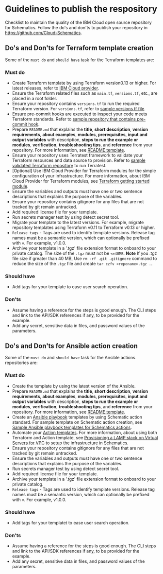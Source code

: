 
# Guidelines to publish the respository

Checklist to maintain the quality of the IBM Cloud open source repository for Schematics. Follow the do's and don'ts to publish your repository in https://github.com/Cloud-Schematics. 

## Do's and Don'ts for Terraform template creation
Some of the `must do` and `should have` task for the Terraform templates are:

### Must do
- Create Terraform template by using Terraform version0.13 or higher. For latest releases, refer to [IBM Cloud provider](https://registry.terraform.io/providers/IBM-Cloud/ibm/latest).
- Ensure the Terraform related files such as `main.tf`, `versions.tf`, etc., are placed in a root folder.
- Ensure your repository contains `versions.tf` to run the required Terraform version. For `versions.tf`, refer to [sample versions tf file](https://cloud.ibm.com/docs/ibm-cloud-provider-for-terraform?topic=ibm-cloud-provider-for-terraform-setup_cli#install-provider-v13). 
- Ensure pre-commit hooks are executed to inspect your code meets Terraform standards. Refer to [sample repository that contains pre-commit hook](https://github.com/terraform-ibm-modules/terraform-ibm-iam/blob/main/.pre-commit-config.yaml).
- Prepare `README.md` that explains the **title**, **short description**, **version requirements**, **about examples**, **modules**, **prerequisites**, **input and output variables** with description, **steps to run the example or modules**, **verification**, **troubleshooting tips**, and **reference** from your repository. For more information, see [README template](README_Template.md). 
- Ensure your repository uses Terratest framework to validate your Terraform resources and data source to provision. Refer to [sample validated Terraform repository](https://github.com/terraform-ibm-modules/terraform-ibm-iam/blob/main/.github/workflows/validate_terraform.yml) to run Terratest. 
- [Optional] Use IBM Cloud Provider for Terraform modules for the simple configuration of your infrastructure. For more information, about IBM Cloud Provider for Terraform modules, see [Terraform getting started module](https://github.com/terraform-ibm-modules/getting-started).
- Ensure the variables and outputs must have one or two sentence descriptions that explains the purpose of the variables.
- Ensure your repository contains gitignore for any files that are not tracked by git remain untracked.
- Add required license file for your template.
- Run secrets manager test by using detect secret tool.
- Migrate your template to the latest versions. For example, migrate repository templates using Terraform v0.11 to Terraform v0.13 or higher.
- `Release tags` - Tags are used to identify template versions. Release tag names must be a semantic version, which can optionally be prefixed with `v`. For example, v1.0.0.
- Archive your template in a '.tgz' file extension format to onboard to your private catalog. The size of the `.tgz` must not be `<=40MB`. **Note** If you .tgz file size if greater than 40 MB, Use `rm -rf .git .gitignore` command to reduce the size of the `.tgz` file and create `tar czfv <reponame>.tgz .`.

### Should have

- Add tags for your template to ease user search operation.

### Don'ts
- Assume having a reference for the steps is good enough. The CLI steps and link to the API/SDK references if any, to be provided for the example.
- Add any secret, sensitive data in files, and password values of the parameters.


## Do's and Don'ts for Ansible action creation
Some of the `must do` and `should have` task for the Ansible actions repositories are:

### Must do
- Create the template by using the latest version of the Ansible.
- Prepare `README.md` that explains the **title**, **short description**, **version requirements**, **about examples**, **modules**, **prerequisites**, **input and output variables** with description, **steps to run the example or modules**, **verification**, **troubleshooting tips**, and **reference** from your repository. For more information, see [README template](README_Template.md). 
- Create an [Ansible playbook](https://cloud.ibm.com/docs/schematics?topic=schematics-create-playbooks) templates by using Schematic action standard. For sample template on Schematic action creation, see [Sample Ansible playbook templates for Schematics actions](https://cloud.ibm.com/docs/schematics?topic=schematics-sample_actiontemplates).
- Automate your [Action templates](https://cloud.ibm.com/docs/schematics?topic=schematics-sample_actiontemplates). For more information, about using both Terraform and Action template, see [Provisioning a LAMP stack on Virtual Servers for VPC](https://github.com/Cloud-Schematics/lamp-simple) to setup the infrastructure in Schematics.
- Ensure your repository contains gitignore for any files that are not tracked by git remain untracked.
- Ensure the variables and outputs must have one or two sentence descriptions that explains the purpose of the variables.
- Run secrets manager test by using detect secret tool.
- Add required license file for your template.
- Archive your template in a '.tgz' file extension format to onboard to your private catalog.
- `Release tags` - Tags are used to identify template versions. Release tag names must be a semantic version, which can optionally be prefixed with `v`. For example, v1.0.0.

### Should have

- Add tags for your templatet to ease user search operation.

### Don'ts
- Assume having a reference for the steps is good enough. The CLI steps and link to the API/SDK references if any, to be provided for the example.
- Add any secret, sensitive data in files, and password values of the parameters.
